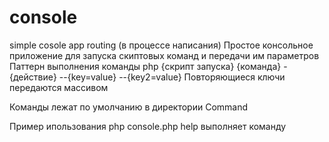 # console
simple cosole app routing (в процессе написания)
Простое консольное приложение для запуска скиптовых команд и передачи им параметров
Паттерн выполнения команды php {скрипт запуска} {команда} -{действие} --{key=value} --{key2=value} 
Повторяющиеся ключи передаются массивом

Команды лежат по умолчанию в директории Command

Пример ипользования
php console.php help выполняет команду 

